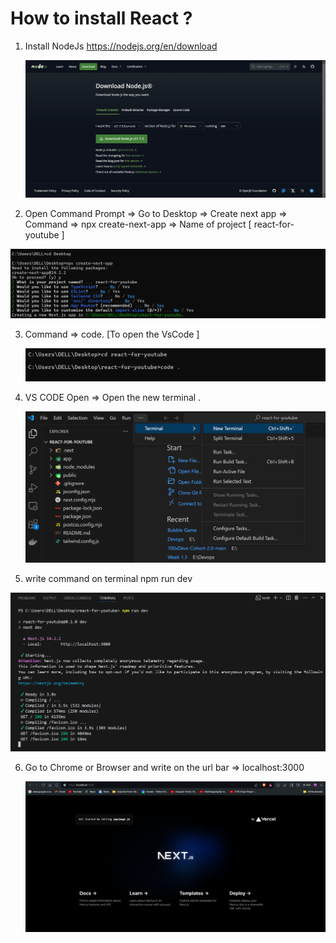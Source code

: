 # How to install React ?

1. Install NodeJs 
   https://nodejs.org/en/download
   
   ![](https://github.com/Akshat-Rwt/React-App/blob/main/Nodejs%20.png)

2. Open Command Prompt => Go to Desktop => Create next app => Command =>  npx create-next-app => Name of project [ react-for-youtube ]
   
 ![](https://github.com/Akshat-Rwt/React-App/blob/main/create-next-app.png)

3. Command => code. [To open the VsCode ]
 
    ![](https://github.com/Akshat-Rwt/React-App/blob/main/code..png)

4. VS CODE Open => Open the new terminal .
   
     ![](https://github.com/Akshat-Rwt/React-App/blob/main/Open%20Terminal.png)
   
5.  write command on terminal npm run dev
   
  ![](https://github.com/Akshat-Rwt/React-App/blob/main/npm%20run%20dev.png) 

6. Go to Chrome or Browser and write on the url bar => localhost:3000

    ![](https://github.com/Akshat-Rwt/React-App/blob/main/localhost.png) 
